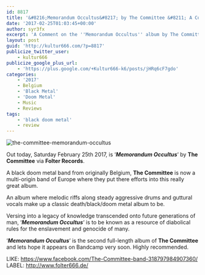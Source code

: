 ```yaml
---
id: 8817
title: '&#8216;Memorandum Occultus&#8217; by The Committee &#8211; A Comment'
date: '2017-02-25T01:03:45+00:00'
author: syr3fx
excerpt: 'A Comment on the ''Memorandum Occultus'' album by The Committee (2017).'
layout: post
guid: 'http://kultur666.com/?p=8817'
publicize_twitter_user:
    - kultur666
publicize_google_plus_url:
    - 'https://plus.google.com/+Kultur666-k6/posts/jHRq6cF7gdo'
categories:
    - '2017'
    - Belgium
    - 'Black Metal'
    - 'Doom Metal'
    - Music
    - Reviews
tags:
    - 'black doom metal'
    - review
---
```


![the-committee-memorandum-occultus](http://localhost:8080/wp-content/uploads/2017/02/the-committee-memorandum-occultus.png)

Out today, Saturday February 25th 2017, is ‘***Memorandum Occultus***‘ by **The Committee** via **Folter Records**.

A black doom metal band from originally Belgium, **The Committee** is now a multi-origin band of Europe where they put there efforts into this really great album.

An album where melodic riffs along steady aggressive drums and guttural vocals make up a classic death/black/doom metal album to be.

Versing into a legacy of knowledge transcended onto future generations of man, ‘***Memorandum Occultus***‘ is to be known as a resource of diabolical rules for the enslavement and genocide of many.

‘***Memorandum Occultus***‘ is the second full-length album of **The Committee** and lets hope it appears on Bandcamp very soon. Highly recommended.

LIKE: [https://www.facebook.com/The-Committee-band-318797984907360/  ](https://www.facebook.com/The-Committee-band-318797984907360/)LABEL: <http://www.folter666.de/>